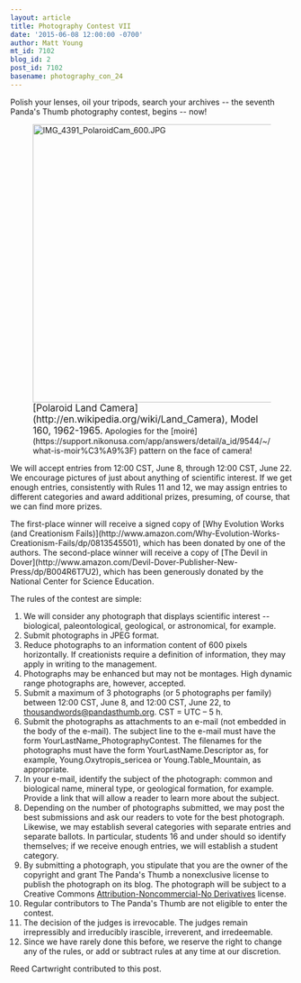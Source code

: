 ```yaml
---
layout: article
title: Photography Contest VII
date: '2015-06-08 12:00:00 -0700'
author: Matt Young
mt_id: 7102
blog_id: 2
post_id: 7102
basename: photography_con_24
---
```

<p>Polish your lenses, oil your tripods, search your archives -- the seventh Panda's Thumb photography contest, begins -- now!</p>

<figure>
<img src="{{ site.baseurl }}/uploads/2015/IMG_4391_PolaroidCam_600.JPG" alt="IMG_4391_PolaroidCam_600.JPG" width="600" height="494" />
<figcaption markdown="span">
<big>[Polaroid Land Camera](http://en.wikipedia.org/wiki/Land_Camera), Model 160, 1962-1965.</big> Apologies for the [moir&eacute;](https://support.nikonusa.com/app/answers/detail/a_id/9544/~/what-is-moir%C3%A9%3F) pattern on the face of camera!

</figcaption>
</figure>

<p>We will accept entries from 12:00 CST, June 8, through 12:00 CST, June 22. We encourage pictures of just about anything of scientific interest. If we get enough entries, consistently with Rules 11 and 12, we may assign entries to different categories and award additional prizes, presuming, of course, that we can find more prizes.</p>

<p>The first-place winner will receive a signed copy of [Why Evolution Works (and Creationism Fails)](http://www.amazon.com/Why-Evolution-Works-Creationism-Fails/dp/0813545501), which has been donated by one of the authors. The second-place winner will receive a copy of [The Devil in Dover](http://www.amazon.com/Devil-Dover-Publisher-New-Press/dp/B004R6T7U2), which has been generously donated by the National Center for Science Education.</p>

The rules of the contest are simple:


1. We will consider any photograph that displays scientific interest -- biological, paleontological, geological, or astronomical, for example.
1. Submit photographs in JPEG format. 
1. Reduce photographs to an information content of 600 pixels horizontally. If creationists require a definition of information, they may apply in writing to the management.
1. Photographs may be enhanced but may not be montages. High dynamic range photographs are, however, accepted.
1. Submit a maximum of 3 photographs (or 5 photographs per family) between 12:00 CST, June 8, and 12:00 CST, June 22, to thousandwords@pandasthumb.org.  CST&nbsp;=&nbsp;UTC&nbsp;&ndash;&nbsp;5&nbsp;h.
1. Submit the photographs as attachments to an e-mail (not embedded in the body of the e-mail). The subject line to the e-mail must have the form YourLastName_PhotographyContest. The filenames for the photographs must have the form YourLastName.Descriptor as, for example, Young.Oxytropis_sericea or Young.Table_Mountain, as appropriate. 
1. In your e-mail, identify the subject of the photograph: common and biological name, mineral type, or geological formation, for example. Provide a link that will allow a reader to learn more about the subject.
1. Depending on the number of photographs submitted, we may post the best submissions and ask our readers to vote for the best photograph. Likewise, we may establish several categories with separate entries and separate ballots. In particular, students 16 and under should so identify themselves; if we receive enough entries, we will establish a student category.
1. By submitting a photograph, you stipulate that you are the owner of the copyright and grant The Panda's Thumb a nonexclusive license to publish the photograph on its blog. The photograph will be subject to a Creative Commons [ Attribution-Noncommercial-No Derivatives](http://creativecommons.org/licenses/by-nc-nd/2.5/) license. 
1. Regular contributors to The Panda's Thumb are not eligible to enter the contest.
1. The decision of the judges is irrevocable. The judges remain irrepressibly and irreducibly irascible, irreverent, and irredeemable.
1. Since we have rarely done this before, we reserve the right to change any of the rules, or add or subtract rules at any time at our discretion.


Reed Cartwright contributed to this post.
